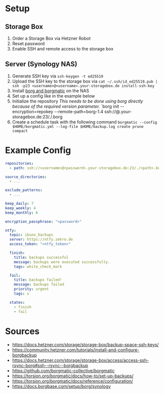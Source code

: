 # Setup

## Storage Box

1. Order a Storage Box via Hetzner Robot
2. Reset password
3. Enable SSH and remote access to the storage box

## Server (Synology NAS)

1. Generate SSH key via `ssh-keygen -t ed25519`
2. Upload the SSH key to the storage box via 
   `cat ~/.ssh/id_ed25519.pub | ssh -p23 <username>@<username>.your-storagebox.de install-ssh-key`
3. Install [borg and borgmatic](https://docs.borgbase.com/setup/borg/synology) on the NAS
4. Set up a config like in the example below
5. Initialize the repository
   *This needs to be done using borg directly because of the required version parameter.*
   `borg init --encryption=repokey --remote-path=borg-1.4 ssh://<username>@<password>.your-storagebox.de:23/./<path>.borg
6. Create a schedule task with the following command
   `borgmatic --config $HOME/borgmatic.yml --log-file $HOME/backup.log create prune compact`

# Example Config

```yaml
repositories:
  - path: ssh://<username>@<password>.your-storagebox.de:23/./<path>.borg

source_directories:
  - ...

exclude_patterns:
  - ...

keep_daily: 7
keep_weekly: 4
keep_monthly: 6

encryption_passphrase: "<password>"

ntfy:
  topic: ikuno_backups
  server: https://ntfy.zekro.de
  access_token: "<ntfy_token>"

  finish:
    title: backups successful
    message: backups were executed successfully.
    tags: white_check_mark

  fail:
    title: backups failed!
    message: backups failed
    priority: urgent
    tags: x

  states:
    - finish
    - fail
```

# Sources

- https://docs.hetzner.com/storage/storage-box/backup-space-ssh-keys/
- https://community.hetzner.com/tutorials/install-and-configure-borgbackup
- https://docs.hetzner.com/storage/storage-box/access/access-ssh-rsync-borg#ssh--rsync--borgbackup
- https://github.com/borgmatic-collective/borgmatic
- https://torsion.org/borgmatic/docs/how-to/set-up-backups/
- https://torsion.org/borgmatic/docs/reference/configuration/
- https://docs.borgbase.com/setup/borg/synology
